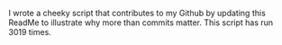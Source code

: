 I wrote a cheeky script that contributes to my Github by updating this ReadMe to illustrate why more than commits matter. This script has run 3019 times.